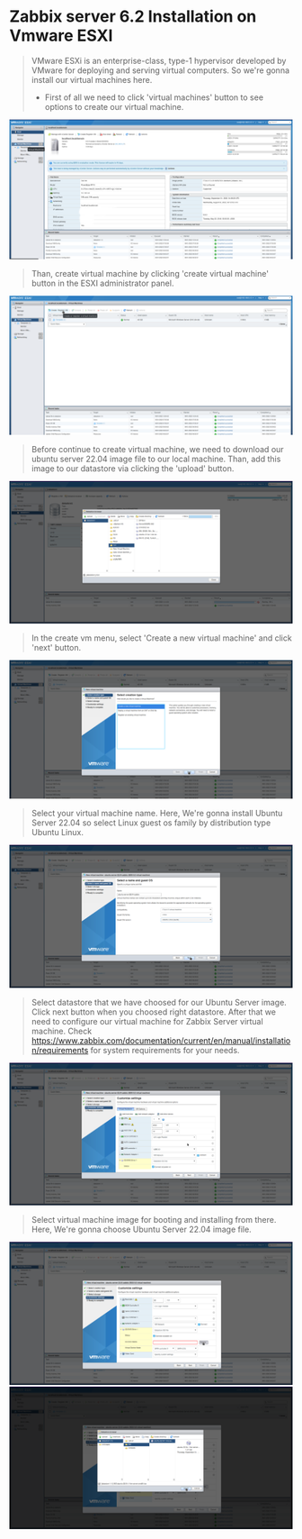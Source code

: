 # Zabbix server 6.2 Installation on Vmware ESXI
>
>VMware ESXi is an enterprise-class, type-1 hypervisor developed by VMware for deploying and serving virtual computers. So we're gonna install our virtual machines here. 
>- First of all we need to click 'virtual machines' button to see options to create our virtual machine. 

![[01-create-virtual-machine.png]](./vmware-image-source/01-create-virtual-machine.png)

>Than, create virtual machine by clicking 'create virtual machine' button in the ESXI administrator panel.

![[02-create-virtual-machine.png]](./vmware-image-source/02-create-virtual-machine.png)
> Before continue to create virtual machine, we need to download our ubuntu server 22.04 image file to our local machine. Than, add this image to our datastore via clicking the 'upload' button.

![[add-iso-image-to-datastore.png]](./vmware-image-source/add-iso-image-to-datastore.png)
> In the create vm menu, select 'Create a new virtual machine' and click 'next' button. 

![[03-create-virtual-machine.png]](./vmware-image-source/03-create-virtual-machine.png)
>Select your virtual machine name. Here, We're gonna install Ubuntu Server 22.04 so select Linux guest os family by distribution type Ubuntu Linux.

![[04-create-virtual-machine.png]](./vmware-image-source/04-create-virtual-machine.png)
>Select datastore that we have choosed for our Ubuntu Server image. Click next button when you choosed right datastore. After that we need to configure our virtual machine for Zabbix Server virtual machine. Check https://www.zabbix.com/documentation/current/en/manual/installation/requirements for system requirements for your needs.

![[06-create-virtual-machine.png]](./vmware-image-source/06-create-virtual-machine.png)
> Select virtual machine image for booting and installing from there. Here, We're gonna choose Ubuntu Server 22.04 image file.

![[07-create-virtual-machine.png]](./vmware-image-source/07-create-virtual-machine.png)
![[08-create-virtual-machine.png]](./vmware-image-source/08-create-virtual-machine.png)
